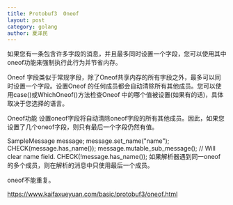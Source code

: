 ```yaml
---
title: Protobuf3  Oneof
layout: post
category: golang
author: 夏泽民
---
```

如果您有一条包含许多字段的消息，并且最多同时设置一个字段，您可以使用其中oneof功能来强制执行此行为并节省内存。

  Oneof 字段类似于常规字段，除了Oneof共享内存的所有字段之外，最多可以同时设置一个字段。设置Oneof 的任何成员都会自动清除所有其他成员。您可以使用case()或WhichOneof()方法检查Oneof 中的哪个值被设置(如果有的话)，具体取决于您选择的语言。
<!-- more -->
Oneof功能
  设置oneof字段将自动清除oneof字段的所有其他成员。因此，如果您设置了几个oneof字段，则只有最后一个字段仍然有值。

SampleMessage message;
message.set_name("name");
CHECK(message.has_name());
message.mutable_sub_message();   // Will clear name field.
CHECK(!message.has_name());
  如果解析器遇到同一oneof的多个成员，则在解析的消息中只使用最后一个成员。

  oneof不能重复。


https://www.kaifaxueyuan.com/basic/protobuf3/oneof.html